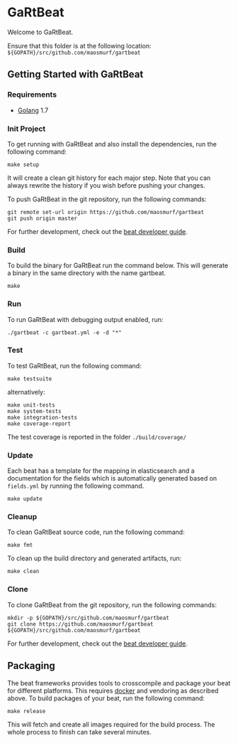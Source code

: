# GaRtBeat

Welcome to GaRtBeat.

Ensure that this folder is at the following location:
`${GOPATH}/src/github.com/maosmurf/gartbeat`

## Getting Started with GaRtBeat

### Requirements

* [Golang](https://golang.org/dl/) 1.7

### Init Project
To get running with GaRtBeat and also install the
dependencies, run the following command:

```
make setup
```

It will create a clean git history for each major step. Note that you can always rewrite the history if you wish before pushing your changes.

To push GaRtBeat in the git repository, run the following commands:

```
git remote set-url origin https://github.com/maosmurf/gartbeat
git push origin master
```

For further development, check out the [beat developer guide](https://www.elastic.co/guide/en/beats/libbeat/current/new-beat.html).

### Build

To build the binary for GaRtBeat run the command below. This will generate a binary
in the same directory with the name gartbeat.

```
make
```


### Run

To run GaRtBeat with debugging output enabled, run:

```
./gartbeat -c gartbeat.yml -e -d "*"
```


### Test

To test GaRtBeat, run the following command:

```
make testsuite
```

alternatively:
```
make unit-tests
make system-tests
make integration-tests
make coverage-report
```

The test coverage is reported in the folder `./build/coverage/`

### Update

Each beat has a template for the mapping in elasticsearch and a documentation for the fields
which is automatically generated based on `fields.yml` by running the following command.

```
make update
```


### Cleanup

To clean  GaRtBeat source code, run the following command:

```
make fmt
```

To clean up the build directory and generated artifacts, run:

```
make clean
```


### Clone

To clone GaRtBeat from the git repository, run the following commands:

```
mkdir -p ${GOPATH}/src/github.com/maosmurf/gartbeat
git clone https://github.com/maosmurf/gartbeat ${GOPATH}/src/github.com/maosmurf/gartbeat
```


For further development, check out the [beat developer guide](https://www.elastic.co/guide/en/beats/libbeat/current/new-beat.html).


## Packaging

The beat frameworks provides tools to crosscompile and package your beat for different platforms. This requires [docker](https://www.docker.com/) and vendoring as described above. To build packages of your beat, run the following command:

```
make release
```

This will fetch and create all images required for the build process. The whole process to finish can take several minutes.
